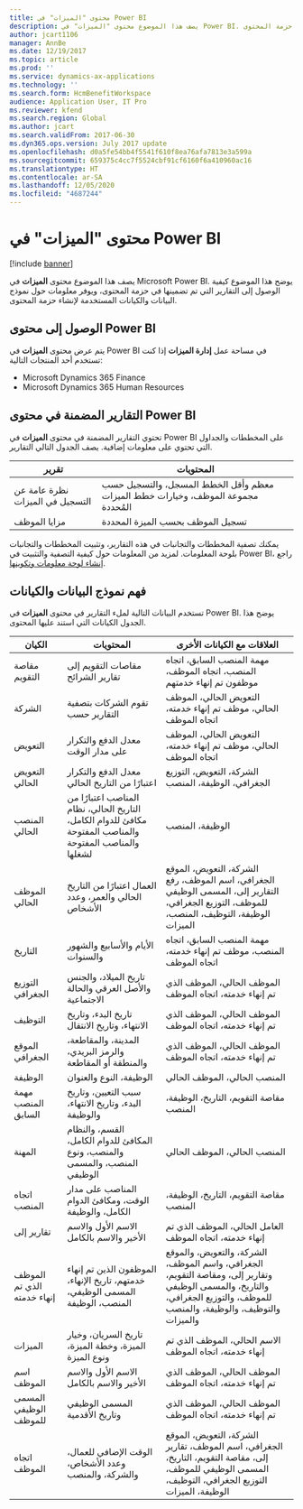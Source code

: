 ```yaml
---
title: محتوى "الميزات" في Power BI
description: يصف هذا الموضوع محتوى "الميزات" في Power BI. يوضح هذا الموضوع كيفية الوصول إلى التقارير التي تم تضمينها في حزمة المحتوى، ويوفر معلومات حول نموذج البيانات والكيانات المستخدمة لإنشاء حزمة المحتوى.
author: jcart1106
manager: AnnBe
ms.date: 12/19/2017
ms.topic: article
ms.prod: ''
ms.service: dynamics-ax-applications
ms.technology: ''
ms.search.form: HcmBenefitWorkspace
audience: Application User, IT Pro
ms.reviewer: kfend
ms.search.region: Global
ms.author: jcart
ms.search.validFrom: 2017-06-30
ms.dyn365.ops.version: July 2017 update
ms.openlocfilehash: d0a5fe54bb4f5541f610f8ea76afa7813e3a599a
ms.sourcegitcommit: 659375c4cc7f5524cbf91cf6160f6a410960ac16
ms.translationtype: HT
ms.contentlocale: ar-SA
ms.lasthandoff: 12/05/2020
ms.locfileid: "4687244"
---
```

# <a name="benefits-power-bi-content"></a>محتوى "الميزات" في Power BI

[!include [banner](../includes/banner.md)]

يصف هذا الموضوع محتوى **الميزات** في Microsoft Power BI. يوضح هذا الموضوع كيفية الوصول إلى التقارير التي تم تضمينها في حزمة المحتوى، ويوفر معلومات حول نموذج البيانات والكيانات المستخدمة لإنشاء حزمة المحتوى.

## <a name="accessing-the-power-bi-content"></a>الوصول إلى محتوى Power BI
يتم عرض محتوى **الميزات** في Power BI في مساحة عمل **إدارة الميزات** إذا كنت تستخدم أحد المنتجات التالية:

- Microsoft Dynamics 365 Finance
- Microsoft Dynamics 365 Human Resources

## <a name="reports-that-are-included-in-the-power-bi-content"></a>التقارير المضمنة في محتوى Power BI
تحتوي التقارير المضمنة في محتوى **الميزات** في Power BI على المخططات والجداول التي تحتوي على معلومات إضافية. يصف الجدول التالي التقارير.

| تقرير                      | المحتويات                                                                                       |
|-----------------------------|------------------------------------------------------------------------------------------------|
| نظرة عامة عن التسجيل في الميزات | معظم وأقل الخطط المسجل، والتسجيل حسب مجموعة الموظف، وخيارات خطط الميزات المُحددة |
| مزايا الموظف           | تسجيل الموظف بحسب الميزة المحددة                                                        |

يمكنك تصفية المخططات والتجانبات في هذه التقارير، وتثبيت المخططات والتجانبات بلوحة المعلومات. لمزيد من المعلومات حول كيفية التصفية والتثبيت في Power BI، راجع [إنشاء لوحة معلومات وتكوينها](https://powerbi.microsoft.com/guided-learning/powerbi-learning-4-2-create-configure-dashboards).

## <a name="understanding-the-data-model-and-entities"></a>فهم نموذج البيانات والكيانات
تستخدم البيانات التالية لملء التقارير في محتوى **الميزات** في Power BI. يوضح هذا الجدول الكيانات التي استند عليها المحتوى.

| الكيان                   | المحتويات                                                                                                   | العلاقات مع الكيانات الأخرى |
|--------------------------|------------------------------------------------------------------------------------------------------------|-----------------------------------|
| مقاصة التقويم          | مقاصات التقويم إلى تقارير الشرائح                                                                          | مهمة المنصب السابق، اتجاه المنصب، اتجاه الموظف، موظفون تم إنهاء خدمتهم |
| الشركة                  | تقوم الشركات بتصفية التقارير حسب                                                                             | التعويض الحالي، الموظف الحالي، موظف تم إنهاء خدمته، اتجاه الموظف |
| التعويض             | معدل الدفع والتكرار على مدار الوقت                                                                           | التعويض الحالي، الموظف الحالي، موظف تم إنهاء خدمته، اتجاه الموظف |
| التعويض الحالي     | معدل الدفع والتكرار اعتبارًا من التاريخ الحالي                                                              | الشركة، التعويض، التوزيع الجغرافي، الوظيفة، المنصب |
| المنصب الحالي         | المناصب اعتبارًا من التاريخ الحالي، نظام مكافئ للدوام الكامل، والمناصب المفتوحة والمناصب المفتوحة لشغلها | الوظيفة، المنصب |
| الموظف الحالي         | العمال اعتبارًا من التاريخ الحالي والعمر، وعدد الأشخاص                                                         | الشركة، التعويض، الموقع الجغرافي، اسم الموظف، رفع التقارير إلى، المسمى الوظيفي للموظف، التوزيع الجغرافي، الوظيفة، التوظيف، المنصب، الميزات |
| التاريخ                     | الأيام والأسابيع والشهور والسنوات                                                                             | مهمة المنصب السابق، اتجاه المنصب، موظف تم إنهاء خدمته، اتجاه الموظف |
| التوزيع الجغرافي             | تاريخ الميلاد، والجنس والأصل العرقي والحالة الاجتماعية                                                   | الموظف الحالي، الموظف الذي تم إنهاء خدمته، اتجاه الموظف |
| التوظيف               | تاريخ البدء، وتاريخ الانتهاء، وتاريخ الانتقال                                                                  | الموظف الحالي، الموظف الذي تم إنهاء خدمته، اتجاه الموظف |
| الموقع الجغرافي      | المدينة، والمقاطعة، والرمز البريدي، والمنطقة أو المقاطعة                                                           | الموظف الحالي، الموظف الذي تم إنهاء خدمته، اتجاه الموظف |
| الوظيفة                      | الوظيفة، النوع والعنوان                                                                                  | المنصب الحالي، الموظف الحالي |
| مهمة المنصب السابق | سبب التعيين، وتاريخ البدء، وتاريخ الانتهاء، والوظيفة                                                           | مقاصة التقويم، التاريخ، الوظيفة، المنصب |
| المهنة                 | القسم، والنظام المكافئ للدوام الكامل، والمنصب، ونوع المنصب، والمسمى الوظيفي                                                        | المنصب الحالي، الموظف الحالي |
| اتجاه المنصب           | المناصب على مدار الوقت، ومكافئ الدوام الكامل، والوظيفة                                                                          | مقاصة التقويم، التاريخ، الوظيفة، المنصب |
| تقارير إلى               | الاسم الأول والاسم الأخير والاسم بالكامل                                                                       | العامل الحالي، الموظف الذي تم إنهاء خدمته، اتجاه الموظف |
| الموظف الذي تم إنهاء خدمته      | الموظفون الذين تم إنهاء خدمتهم، تاريخ الإنهاء، المسمى الوظيفي، المنصب، الوظيفة                                           | الشركة، والتعويض، والموقع الجغرافي، واسم الموظف، وتقارير إلى، ومقاصة التقويم، والتاريخ، والمسمى الوظيفي للموظف، والتوزيع الجغرافي، والتوظيف، والوظيفة، والمنصب والميزات |
| الميزات                 | تاريخ السريان، وخيار الميزة، وخطة الميزة، ونوع الميزة                                             | الاسم الحالي، الموظف الذي تم إنهاء خدمته، اتجاه الموظف |
| اسم الموظف            | الاسم الأول والاسم الأخير والاسم بالكامل                                                                       | الموظف الحالي، الموظف الذي تم إنهاء خدمته، اتجاه الموظف |
| المسمى الوظيفي للموظف           | المسمى الوظيفي وتاريخ الأقدمية                                                                                   | الموظف الحالي، الموظف الذي تم إنهاء خدمته، اتجاه الموظف |
| اتجاه الموظف           | الوقت الإضافي للعمال، وعدد الأشخاص، والشركة، والمنصب                                                        | الشركة، التعويض، الموقع الجغرافي، اسم الموظف، تقارير إلى، مقاصة التقويم، التاريخ، المسمى الوظيفي للموظف، التوزيع الجغرافي، التوظيف، الوظيفة، الميزات |
